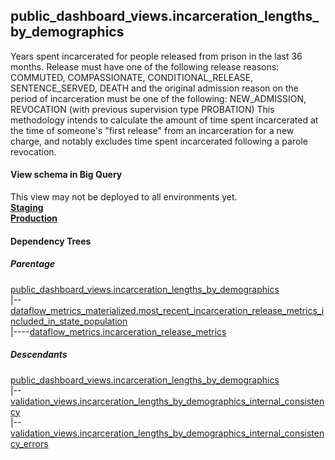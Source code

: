 ## public_dashboard_views.incarceration_lengths_by_demographics
Years spent incarcerated for people released from prison in the last 36 months. Release must have one of the
     following release reasons:
        COMMUTED, COMPASSIONATE, CONDITIONAL_RELEASE, SENTENCE_SERVED, DEATH
     and the original admission reason on the period of incarceration must be one of the following:
        NEW_ADMISSION, REVOCATION (with previous supervision type PROBATION)
    This methodology intends to calculate the amount of time spent incarcerated at the time of someone's "first release"
    from an incarceration for a new charge, and notably excludes time spent incarcerated following a parole revocation.     
    

#### View schema in Big Query
This view may not be deployed to all environments yet.<br/>
[**Staging**](https://console.cloud.google.com/bigquery?pli=1&p=recidiviz-staging&page=table&project=recidiviz-staging&d=public_dashboard_views&t=incarceration_lengths_by_demographics)
<br/>
[**Production**](https://console.cloud.google.com/bigquery?pli=1&p=recidiviz-123&page=table&project=recidiviz-123&d=public_dashboard_views&t=incarceration_lengths_by_demographics)
<br/>

#### Dependency Trees

##### Parentage
[public_dashboard_views.incarceration_lengths_by_demographics](../public_dashboard_views/incarceration_lengths_by_demographics.md) <br/>
|--[dataflow_metrics_materialized.most_recent_incarceration_release_metrics_included_in_state_population](../dataflow_metrics_materialized/most_recent_incarceration_release_metrics_included_in_state_population.md) <br/>
|----[dataflow_metrics.incarceration_release_metrics](../../metrics/incarceration/incarceration_release_metrics.md) <br/>


##### Descendants
[public_dashboard_views.incarceration_lengths_by_demographics](../public_dashboard_views/incarceration_lengths_by_demographics.md) <br/>
|--[validation_views.incarceration_lengths_by_demographics_internal_consistency](../validation_views/incarceration_lengths_by_demographics_internal_consistency.md) <br/>
|--[validation_views.incarceration_lengths_by_demographics_internal_consistency_errors](../validation_views/incarceration_lengths_by_demographics_internal_consistency_errors.md) <br/>

